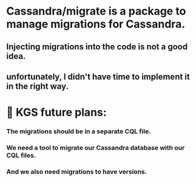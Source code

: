# Cassandra/migrate is a package to manage migrations for Cassandra.

## Injecting migrations into the code is not a good idea.
## unfortunately, I didn't have time to implement it in the right way.



# 🤔 KGS future plans:
### The migrations should be in a separate CQL file.
### We need a tool to migrate our Cassandra database with our CQL files.
### And we also need migrations to have versions.
